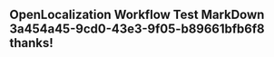 <properties
ms.topic="hero-topic"
ms.test1="hero-topic"
ms.test2="test"/>

## OpenLocalization Workflow Test MarkDown 3a454a45-9cd0-43e3-9f05-b89661bfb6f8 thanks!

